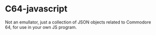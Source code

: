 # C64-javascript
Not an emullator, just a collection of JSON objects related to Commodore 64, for use in your own JS program.
